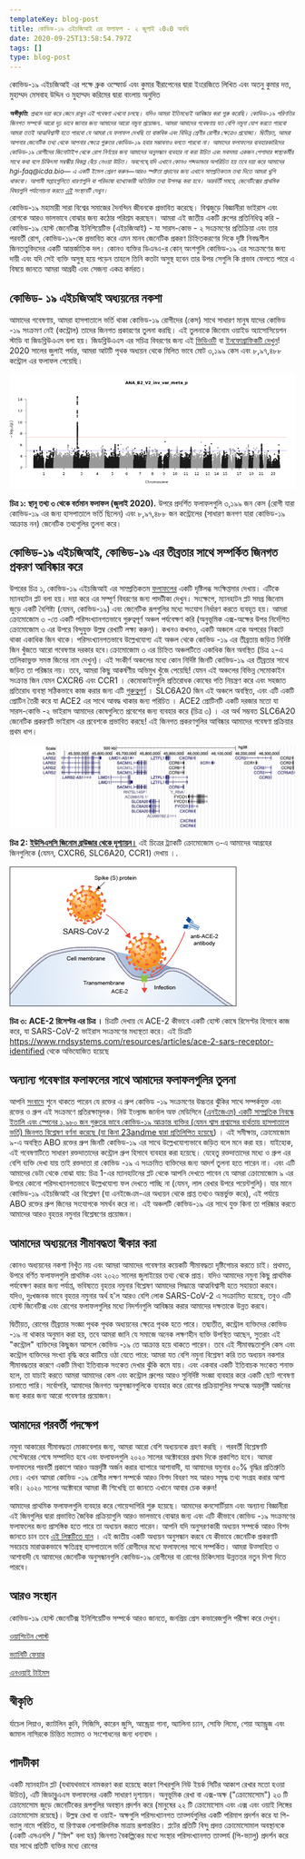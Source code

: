```yaml
---
templateKey: blog-post
title: কোভিড-১৯ এইচজিআই এর ফলাফল - ২ জুলাই ২0২0 অবধি
date: 2020-09-25T13:58:54.797Z
tags: []
type: blog-post
---
```

কোভিড-১৯ এইচজিআই এর পক্ষে ব্রুক ওল্ফোর্ড এবং কুমার বীরাপেনের দ্বারা ইংরেজিতে লিখিত এবং অতনু কুমার দত্ত, মুহাম্মদ মেসবাহ উদ্দিন ও মুহাম্মদ করিমের দ্বারা বাংলায় অনুদিত

<small>
<em>
<strong>অস্বীকৃতি:</strong> প্রথমে দয়া করে জেনে রাখুন এই গবেষণা এখনো চলছে। যদিও আমরা ইতিমধ্যেই আবিষ্কার করা শুরু করেছি। কোভিড-১৯ পরিণতির জিনগত  সম্পর্কে আরো দৃঢ় ভাবে জানার জন্য আমাদের আরো নমুনা প্রয়োজন.. আমরা আমাদের গবেষণায় যত বেশি নমুনা যোগ করতে পারবো আমরা ততই আত্মবিশ্বাসী  হতে পারবো যে আমরা যে ফলাফল দেখছি তা বাস্তবিক এবং বিভিন্ন শ্রেণীর রোগীর ক্ষেত্রেও প্রযোজ্য।  দ্বিতীয়ত, আমরা আপনার জেনেটিক তথ্য থেকে আপনার ক্ষেত্রে গুরুতর কোভিড-১৯ হবার সম্ভাবনাও  বলতে পারবো না। আমাদের ফলাফলের ব্যবহারকারিদের কোভিড-১৯ রোগীদের জিনোটাইপ থেকে রোগ নির্ণয়ের জন্য আমাদের অনুসন্ধান ব্যবহার না করা উচিত এবং সবসময় একজন পেশাদার স্বাস্থ্যকর্মীর সাথে কথা বলে চিকিৎসা সম্বন্ধীয় বিকল্প বেঁচে নেওয়া উচিত।  অবশেষে,যদি এখানে কোনও শব্দভান্ডার অপরিচিত হয় তবে দয়া করে আমাদের hgi-faq@icda.bio— এ একটি ইমেল প্রেরণ করুন—আরও স্পষ্টতা প্রদানের জন্য এখানে সাম্প্রতিকতম তথ্য দিতে আমরা খুশি থাকবো।  আগামী সপ্তাহগুলিতে ধারণাগুলি বা পরিভাষা ব্যাখ্যাকারী অতিরিক্ত তথ্য উপলব্ধ করা হবে। অন্তর্বর্তী সময়ে, জেনেটিক্সের প্রাথমিক বিষয়গুলি পর্যালোচনা করতে <a href="https://medlineplus.gov/genetics/understanding/" target="_blank" rel="noopener noreferrer">এই</a> সংস্থানটি দেখুন।
</em>
</small>

কোভিড-১৯ মহামারী সারা বিশ্বের সমাজের দৈনন্দিন জীবনকে প্রভাবিত করেছে। বিশ্বজুড়ে বিজ্ঞানীরা ভাইরাস এবং রোগকে আরও ভালভাবে বোঝার জন্য কঠোর পরিশ্রম করছেন। আমরা এই জাতীয় একটি গ্রুপের প্রতিনিধিত্ব করি - কোভিড-১৯ হোস্ট জেনেটিক্স ইনিশিয়েটিভ (এইচজিআই) - যা সারস-কোভ - ২ সংক্রমণের প্রতিক্রিয়া এবং তার পরবর্তী রোগ, কোভিড-১৯-কে প্রভাবিত করে এমন মানব জেনেটিক প্রকরণ চিহ্নিতকরণের দিকে দৃষ্টি নিবদ্ধশীল জিনতত্ত্ববিদদের একটি আন্তর্জাতিক দল। কোনও ব্যক্তির ডিএনএ-র কোন্ অংশগুলি কোভিড-১৯ এর সংক্রমণের জন্য দায়ী এবং যদি সেই ব্যক্তি অসুস্থ হয়ে পড়েন তাহলে তিনি কতটা অসুস্থ হবেন তার উপর সেগুলি কি প্রভাব ফেলতে পারে এ বিষয়ে জানতে আমরা আগ্রহী এবং সেজন্য একত্র কর্মরত।

## কোভিড- ১৯ এইচজিআই অধ্যয়নের নকশা

আমাদের গবেষণায়, আমরা হাসপাতালে ভর্তি থাকা কোভিড-১৯ রোগীদের (কেস) সাথে সাধারণ মানুষ যাদের কোভিড -১৯ সংক্রমণ নেই (কন্ট্রোল) তাদের জিনগত প্রকারণের তুলনা করছি। এই তুলনাকে জিনোম ওয়াইড অ্যাসোসিয়েশন স্টাডি বা জিডব্লিউএএস বলা হয়। জিডব্লিউএএস এর সচিত্র বিবরণের জন্য এই [ভিডিওটি](https://www.youtube.com/watch?v=cgyc55JhdcM) বা [ইনফোগ্রাফিকটি দেখুন](https://www.broadinstitute.org/visuals/explainer-genome-wide-association-studies)! 2020 সালের জুলাই পর্যন্ত, আমরা আটটি পৃথক অধ্যয়ন থেকে মিলিত ভাবে মোট ৩,১৯৯  কেস এবং ৮,৯৭,৪৮৮  কন্ট্রোল এর  ফলাফল পেয়েছি।

![ স্থানু তথ্য ৩ থেকে বর্তমান ফলাফল (জুলাই  2020)](scicomm_blog_post_20200924.png)
<figcaption class="manual-md-inline-caption">
<strong>চিত্র ১: স্থানু তথ্য ৩ থেকে বর্তমান ফলাফল (জুলাই  2020).</strong> উপরে প্রদর্শিত ফলাফলগুলি  ৩,১৯৯ জন কেস (রোগী যারা কোভিড-১৯ এর জন্য হাসপাতালে ভর্তি ছিলেন) এবং ৮,৯৭,৪৮৮ জন কন্ট্রোলের  (সাধারণ জনগণ যারা কোভিড-১৯ আক্রান্ত নন) জেনেটিক তথ্যগুলির তুলনা করে।
</figcaption>

## কোভিড-১৯ এইচজিআই, কোভিড-১৯ এর তীব্রতার সাথে সম্পর্কিত জিনগত প্রকরণ আবিষ্কার করে

উপরের চিত্র ১, কোভিড-১৯ এইচজিআই এর সাম্প্রতিকতম [ফলাফলের](/results/) একটি দৃষ্টিলব্ধ সংক্ষিপ্তসার দেখায়। এটিকে ম্যানহাটন প্লট বলা হয়। দয়া করে এর সম্পূর্ণ বিবরণের জন্য পাদটীকা দেখুন। সংক্ষেপে, ম্যানহাটন প্লট সমগ্র জিনোম জুড়ে একটি বৈশিষ্ট্য (যেমন, কোভিড-১৯) এবং জেনেটিক রূপগুলির মধ্যে সংযোগ নির্ধারণ করতে ব্যবহৃত হয়। আমরা ক্রোমোজোম ৩ -তে একটি পরিসংখ্যানগতভাবে গুরুত্বপূর্ণ অঞ্চল পর্যবেক্ষণ করি (অনুভূমিক এক্স-অক্ষের উপর নির্দেশিত ক্রোমোজোম ৩ এর উপরে বিন্দুযুক্ত উল্লম্ব রেখাটি লক্ষ্য করুন)। কখনও কখনও, একটি অঞ্চলে একে অপরের নিকটে থাকা একাধিক জিন থাকে। পরিসংখ্যানগতভাবে উল্লেখযোগ্য এই অঞ্চল থেকে কোভিড -১৯ এর তীব্রতায় জড়িত নির্দিষ্ট জিন খুঁজতে আরো গবেষণার দরকার হবে।ক্রোমোজোম ৩ এর  চিহ্নিত অঞ্চলটিতে একাধিক জিন অবস্থিত (চিত্র ২-এ তালিকাভুক্ত সমস্ত জিনের নাম দেখুন)। এই সংকীর্ণ অঞ্চলের মধ্যে কোন নির্দিষ্ট জিনটি কোভিড-১৯ এর তীব্রতার সাথে জড়িত তা পরিষ্কার নয়। তবে, আমরা কিছু আকর্ষণীয় অভিমুখ খুঁজে পেয়েছি! যেমন এই অঞ্চলের বিভিন্ন সেমোকাইন সংক্রান্ত জিন যেমন CXCR6 এবং CCR1 । কেমোকাইনগুলি প্রতিরোধক কোষের গতি নিয়ন্ত্রণ করে এবং সহজাত প্রতিরোধ ব্যবস্থা সঠিকভাবে কাজ করার জন্য এটি  [গুরুত্বপূর্ণ](https://www.ncbi.nlm.nih.gov/pmc/articles/PMC4448619/) ।  SLC6A20 জিন এই অঞ্চলে অবস্থিত, এবং এটি একটি প্রোটিন তৈরী করে যা ACE2 এর সাথে আবদ্ধ থাকার জন্য পরিচিত । ACE2 প্রোটিনটি একটি দরজার মতো যা  সারস-কোভি -২ ভাইরাস আমাদের কোষগুলিতে প্রবেশের জন্য ব্যবহার করে (চিত্র ৩) । এর অর্থ সম্ভবত  SLC6A20 জেনেটিক প্রকরণটি ভাইরাস এর প্রবেশকে প্রভাবিত করছে! এই জিনগত প্রকরণগুলির  আবিষ্কার আমাদের গবেষণা প্রক্রিয়ার প্রথম ধাপ।

![ইউসিএসসি জিনোম ব্রাউজার থেকে দৃশ্যায়ন।](hgt_genome_32a4d_7bc390.jpg)
<figcaption class="manual-md-inline-caption">
<strong>চিত্র 2: <a href="https://genome.ucsc.edu" target="_blank" rel="noopener noreferrer">ইউসিএসসি জিনোম ব্রাউজার থেকে দৃশ্যায়ন।</a> </strong> এই চিত্রের ট্র্যাকটি ক্রোমোজোম ৩-এ আমাদের আগ্রহের জিনগুলিকে (যেমন, CXCR6, SLC6A20, CCR1) দেখায় ।.
</figcaption>

![ACE-2 রিসেপ্টর এর চিত্র ।](unnamed.png)
<figcaption class="manual-md-inline-caption">
<strong>চিত্র ৩: ACE-2 রিসেপ্টর এর চিত্র ।</strong> চিত্রটি দেখায় যে ACE-2 কীভাবে একটি হোস্ট কোষে রিসেপ্টর হিসাবে কাজ করে, যা SARS-CoV-2 ভাইরাস সংক্রমণের মধ্যস্থতা করে। এই চিত্রটি  <a href="https://www.rndsystems.com/resources/articles/ace-2-sars-receptor-identified" target="_blank" rel="noopener noreferrer">https://www.rndsystems.com/resources/articles/ace-2-sars-receptor-identified</a> থেকে অভিযোজিত হয়েছে
</figcaption>

## অন্যান্য গবেষণার ফলাফলের সাথে আমাদের ফলাফলগুলির তুলনা

আপনি [সংবাদে](https://www.cnn.com/2020/07/16/health/blood-types-coronavirus-wellness-scn/index.html) শুনে থাকতে পারেন যে রক্তের এ গ্রুপ কোভিড -১৯ সংক্রমণের  উচ্চতর ঝুঁকির সাথে সম্পর্কযুক্ত এবং রক্তের ও গ্রুপ এই সংক্রমণে প্রতিরক্ষামূলক। নিউ ইংল্যান্ড জার্নাল অফ মেডিসিনে ([এনইজেএম) একটি সাম্প্রতিক   নিবন্ধে ইতালি এবং স্পেনের ১,৯৮০ জন  গুরুতর ভাবে কোভিড-১৯ আক্রান্ত ব্যক্তির (যেমন শ্বাস প্রশ্বাসের ব্যর্থতায় হাসপাতালে ভর্তি) জিনগত বিশ্লেষণ বর্ণনা করেছে (যা কিনা 23andme দ্বারা প্রতিলিপিত হয়েছে](https://www.medrxiv.org/content/10.1101/2020.09.04.20188318v1)) । এই সমীক্ষায়, ক্রোমোজোম ৯-এ অবস্থিত ABO রক্তের গ্রুপ জিনটি কোভিড-১৯ এর সাথে উল্লেখযোগ্যভাবে জড়িত বলে মনে করা হয়। যাইহোক, এই গবেষণাটিতে সাধারণ রক্তদাতাদের কন্ট্রোল গ্রুপ হিসাবে ব্যবহার করা হয়েছে। যেহেতু রক্তদাতাদের মধ্যে ও গ্রুপ এর বেশি ব্যক্তি দেখা যায় তাই রক্তদাতা রা কোভিড -১৯ এ সংক্রমিত ব্যক্তিদের  জন্য আদর্শ তুলনা হতে পারেন না। এবং এটি আমাদের ডেটা থেকে বোঝা যায়: চিত্র 1-এর ম্যানহাটনের প্লট থেকে আপনি দেখতে পাবেন যে আমরা ক্রোমোজোম ৯ এর উপরে কোনো পরিসংখ্যানগতভাবে উল্লেখযোগ্য ফল দেখতে পাচ্ছি না (যেমন, লাল রেখার উপরে পয়েন্টগুলি)। যার মানে কোভিড-১৯ এইচজিআই এর  বিশ্লেষণ (যা এনইজেএম-এর অধ্যয়ন থেকে প্রাপ্ত তথ্যও অন্তর্ভুক্ত করে), এই পর্যায়ে ABO রক্তের গ্রুপ জিনের সংযোগকে সমর্থন করে না। এই অঞ্চলটি কোভিড-১৯ এর সাথে যুক্ত কিনা তা পরিষ্কার করতে আমাদের আরও বৃহত্তর নমুনার বিশ্লেষণের প্রয়োজন।

## আমাদের অধ্যয়নের সীমাবদ্ধতা স্বীকার করা

কোনও অধ্যয়নের নকশা নিখুঁত নয় এবং আমরা আমাদের গবেষণার কয়েকটি সীমাবদ্ধতা দৃষ্টিগোচর  করতে চাই। প্রথমত, উপরে বর্ণিত ফলাফলগুলি প্রাথমিক এবং ২০২০ সালের জুলাইয়ের তথ্য থেকে প্রাপ্ত।  যদিও আমাদের নমুনা কিছু প্রাথমিক পর্যবেক্ষণ করার জন্য পর্যাপ্ত, ভবিষ্যতে বৃহত্তর নমুনার বিশ্লেষণ আমাদের সিদ্ধান্তে আত্মবিশ্বাসী হতে সহায়তা করবে। যদিও, দুঃখজনক ভাবে বৃহত্তর নমুনার অর্থ হ'ল আরও বেশি লোক SARS-CoV-2 এ সংক্রামিত হয়েছে, তবুও এটি হোস্ট জিনেটিক্স এবং রোগের ফলাফলগুলির মধ্যে নিদর্শনগুলি আবিষ্কার করার আমাদের দক্ষতাকে উন্নত করবে।


দ্বিতীয়ত, রোগের তীব্রতার সংজ্ঞা পৃথক পৃথক অধ্যয়নের ক্ষেত্রে পৃথক হতে পারে। তদ্ব্যতীত, কন্ট্রোল ব্যক্তিদের কোভিড -১৯ না থাকার অনুমান করা হয়, তবে আমরা জানি যে সমাজে অনেক লক্ষণহীন  ব্যক্তি উপস্থিত আছেন, সুতরাং এই "কন্ট্রোল" ব্যক্তিদের কিছুজন আসলে কোভিড -১৯ তে আক্রান্ত  হয়ে থাকতে পারেন। তবে এই সীমাবদ্ধতাগুলি কেস এবং কন্ট্রোল ব্যক্তিদের সংখ্যা বৃদ্ধি করে কাটিয়ে ওঠা যেতে পারে: আমরা যত বেশি নমুনা বিশ্লেষণ করি তত অধ্যয়ন নকশার সীমাবদ্ধতার কারণে একটি মিথ্যা ইতিবাচক সংকেত দেখার ঝুঁকি কমে যায়। এবং একবার একটি ইতিবাচক সংকেত শনাক্ত হলে, তা যাচাই করতে আমরা আমাদের কেস এবং কন্ট্রোল গ্রুপের আরও সুনির্দিষ্ট সংজ্ঞা ব্যবহার করে একটি ছোট গবেষণা চালাতে পারি। সর্বোপরি, আমাদের জিনগত অনুসন্ধানগুলিকে ব্যবহার করে রোগের প্রক্রিয়াগুলির সম্মন্ধে অন্তর্দৃষ্টি অর্জনের জন্য  করার জন্য আরো গবেষণার প্রয়োজন।

## আমাদের পরবর্তী পদক্ষেপ

নমুনা আকারের সীমাবদ্ধতা মোকাবেলার জন্য, আমরা আরো বেশি অধ্যয়নকে গ্রহণ করছি । পরবর্তী বিশ্লেষণটি সেপ্টেম্বরের শেষে সম্পাদিত হবে এবং ফলাফলগুলি ২০২০ সালের অক্টোবরের প্রথম দিকে প্রকাশিত হবে। আমরা ফলাফলের পরবর্তী প্রকাশে আরও অন্তর্দৃষ্টি অর্জন করার ব্যাপারে আশাবাদী, যা আমাদের যমুনার ৫০% বৃদ্ধির প্রতিশ্রুতি দেয়।  এখন আমরা কোভিড -১৯  রোগীর লক্ষণ সম্পর্কে আরও বিশদ বিবরণ সহ আরও সমৃদ্ধ তথ্য সংগ্রহ করার আশা করি। ২০২০ সালের অক্টোবরে আমরা কী শিখেছি তা জানতে এখানে আবার চেক করুন!

আমাদের প্রাথমিক ফলাফলগুলি ব্যবহার করে গোয়েন্দাগিরি শুরু হয়েছে। আমাদের কনসোর্টিয়াম এবং অন্যান্য বিজ্ঞানীরা এই জিনগুলির দ্বারা প্রভাবিত জৈবিক প্রক্রিয়াগুলি আরও ভালভাবে বোঝার জন্য এবং এটি কীভাবে কোভিড -১৯ সংক্রমণের ফলাফলের জন্য প্রাসঙ্গিক হতে পারে তা অধ্যয়ন করতে পারেন। আপনি যদি অনুসরণকারী অধ্যয়ন সম্পর্কে আরও বিশদ জানতে চান তবে [এই লিঙ্কটিতে যান](/blog/2020-06-29-in-silico-follow-up-results/) । এই জাতীয় একটি অধ্যয়ন অনুসন্ধান করবে যে কীভাবে জেনেটিক প্রকরণটি সবচেয়ে মারাত্মকভাবে ক্ষতিগ্রস্থ হাসপাতালে ভর্তি রোগীদের মধ্যে ফলাফলের সাথে সম্পর্কিত। আমরা উত্সাহিত ও আশাবাদী যে আমাদের জেনেটিক অনুসন্ধানগুলি কোভিড-১৯ রোগীদের বা রোগের চিকিৎসায় উন্নততর নতুন দিশা দিতে পারবে।

## আরও সংস্থান

কোভিড-১৯ হোস্ট জেনেটিক্স ইনিশিয়েটিভ সম্পর্কে আরও জানতে, জনপ্রিয় প্রেস কভারেজগুলি  পরীক্ষা করে দেখুন।

[ওয়াশিংটন পোস্ট](https://www.washingtonpost.com/opinions/2020/04/27/covid-19-quickly-kills-some-while-others-dont-show-symptoms-can-genetics-explain-this/)

[ভ্যানিটি ফেয়ার](https://www.vanityfair.com/news/2020/04/genetic-chances-of-dying-from-coronavirus)

[এনওয়াই টাইমস](https://www.nytimes.com/2020/06/03/health/coronavirus-blood-type-genetics.html)

## স্বীকৃতি

র্যাচেল লিয়াও, ক্যাটলিন কুনি, সিজিসি, কারেন জুসি, আন্ড্রেয়া গানা, অ্যালিনা চ্যান, সোফি লিমো, শেয়া অ্যান্ড্রুজ এবং জামাল নাসিরকে চিন্তিত মতামত ও সংশোধনের জন্য ধন্যবাদ ।

## পাদটীকা

একটি ম্যানহাটন প্লট (যথাযথভাবে নামকরণ করা হয়েছে কারণ শিখরগুলি নিউ ইয়র্ক সিটির আকাশ রেখার মতো হওয়া উচিত), এটি জিডাব্লুএএস ফলাফলের একটি সাধারণ দৃশ্যায়ন। অনুভূমিক রেখা বা এক্স-অক্ষ ("ক্রোমোসোম") ২৩ টি ক্রোমোসোম জুড়ে জেনেটিকের রূপগুলির অবস্থান প্রদর্শন করে (মানুষের ২২ টি ক্রোমোসোম এবং এক্স এবং ওয়াই লিঙ্গের ক্রোমোসোম রয়েছে)। উল্লম্ব রেখা বা ওয়াই- অক্ষগুলি পরিসংখ্যানগত তাত্পর্যগুলির একটি পরিমাপ প্রদর্শন করে যা পি-ভ্যালু নামে পরিচিত, যা রিণাত্মক  লোগারিদমিক মাত্রায় রূপান্তরিত। প্লটের প্রতিটি বিন্দু প্রদত্ত ক্রোমোসোমাল অবস্থানকে (একটি এসএনপি / "স্নিপ" বলা হয়) জিনগত বৈকল্পিকের মধ্যে সংস্থার পরিসংখ্যানগত তাত্পর্য (পি-ভ্যালু) প্রদর্শন করে যার সাথে প্রতিটি ব্যক্তির মধ্যে রোগের

